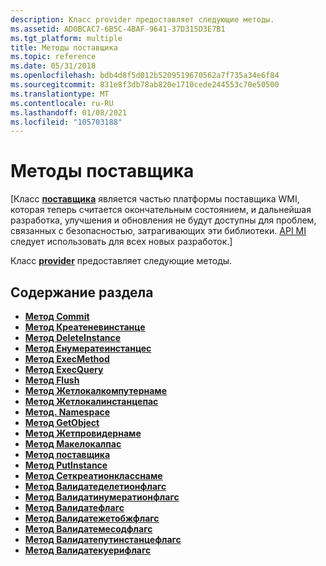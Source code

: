 ```yaml
---
description: Класс provider предоставляет следующие методы.
ms.assetid: AD0BCAC7-6B5C-4BAF-9641-37D315D3E7B1
ms.tgt_platform: multiple
title: Методы поставщика
ms.topic: reference
ms.date: 05/31/2018
ms.openlocfilehash: bdb4d8f5d012b5209519670562a7f735a34e6f84
ms.sourcegitcommit: 831e8f3db78ab820e1710cede244553c70e50500
ms.translationtype: MT
ms.contentlocale: ru-RU
ms.lasthandoff: 01/08/2021
ms.locfileid: "105703188"
---
```

# <a name="provider-methods"></a>Методы поставщика

\[Класс [**поставщика**](/windows/desktop/api/Provider/nl-provider-provider) является частью платформы поставщика WMI, которая теперь считается окончательным состоянием, и дальнейшая разработка, улучшения и обновления не будут доступны для проблем, связанных с безопасностью, затрагивающих эти библиотеки. [API MI](/previous-versions/windows/desktop/wmi_v2/windows-management-infrastructure) следует использовать для всех новых разработок.\]

Класс [**provider**](/windows/desktop/api/Provider/nl-provider-provider) предоставляет следующие методы.

## <a name="in-this-section"></a>Содержание раздела

-   [**Метод Commit**](/windows/desktop/api/Provider/nf-provider-provider-commit)
-   [**Метод Креатеневинстанце**](/windows/desktop/api/Provider/nf-provider-provider-createnewinstance)
-   [**Метод DeleteInstance**](/windows/desktop/api/Provider/nf-provider-provider-deleteinstance(parsedobjectpath_long_methodcontext))
-   [**Метод Енумератеинстанцес**](/windows/desktop/api/Provider/nf-provider-provider-enumerateinstances)
-   [**Метод ExecMethod**](/windows/desktop/api/Provider/nf-provider-provider-execmethod(parsedobjectpath_bstr_long_cinstance_cinstance_methodcontext))
-   [**Метод ExecQuery**](/windows/desktop/api/Provider/nf-provider-provider-execquery)
-   [**Метод Flush**](/windows/desktop/api/Provider/nf-provider-provider-flush)
-   [**Метод Жетлокалкомпутернаме**](/windows/desktop/api/Provider/nf-provider-provider-getlocalcomputername)
-   [**Метод Жетлокалинстанцепас**](/windows/desktop/api/Provider/nf-provider-provider-getlocalinstancepath)
-   [**Метод. Namespace**](/windows/desktop/api/Provider/nf-provider-provider-getnamespace)
-   [**Метод GetObject**](/windows/desktop/api/Provider/nf-provider-provider-getobject(cinstance_long_cframeworkquery_))
-   [**Метод Жетпровидернаме**](/windows/desktop/api/Provider/nf-provider-provider-getprovidername)
-   [**Метод Макелокалпас**](/windows/desktop/api/Provider/nf-provider-provider-makelocalpath)
-   [**Метод поставщика**](/windows/desktop/api/Provider/nf-provider-provider-provider)
-   [**Метод PutInstance**](/windows/desktop/api/Provider/nf-provider-provider-putinstance(constcinstance__long))
-   [**Метод Сеткреатионкласснаме**](/windows/desktop/api/Provider/nf-provider-provider-setcreationclassname)
-   [**Метод Валидатеделетионфлагс**](/windows/desktop/api/Provider/nf-provider-provider-validatedeletionflags)
-   [**Метод Валидатинумератионфлагс**](/windows/desktop/api/Provider/nf-provider-provider-validateenumerationflags)
-   [**Метод Валидатефлагс**](/windows/desktop/api/Provider/nf-provider-provider-validateflags)
-   [**Метод Валидатежетобжфлагс**](/windows/desktop/api/Provider/nf-provider-provider-validategetobjflags)
-   [**Метод Валидатемесодфлагс**](/windows/desktop/api/Provider/nf-provider-provider-validatemethodflags)
-   [**Метод Валидатепутинстанцефлагс**](/windows/desktop/api/Provider/nf-provider-provider-validateputinstanceflags)
-   [**Метод Валидатекуерифлагс**](/windows/desktop/api/Provider/nf-provider-provider-validatequeryflags)

 

 
